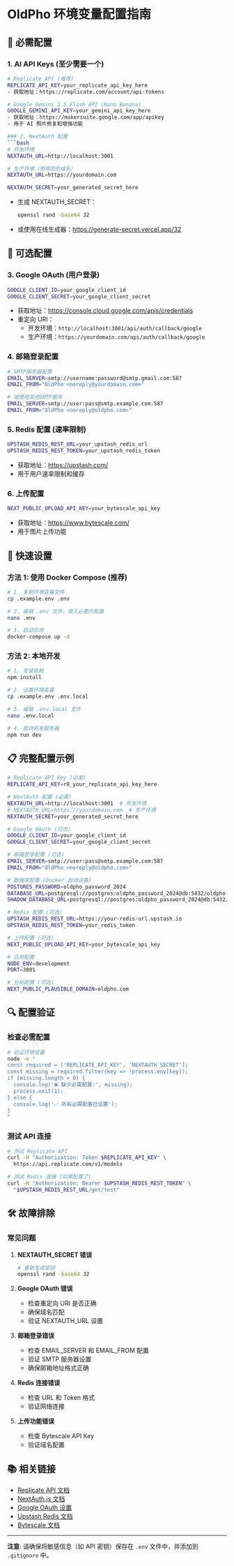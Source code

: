 # OldPho 环境变量配置指南

## 🔧 必需配置

### 1. AI API Keys (至少需要一个)
```bash
# Replicate API (推荐)
REPLICATE_API_KEY=your_replicate_api_key_here
- 获取地址：https://replicate.com/account/api-tokens

# Google Gemini 2.5 Flash API (Nano Banana)
GOOGLE_GEMINI_API_KEY=your_gemini_api_key_here
- 获取地址：https://makersuite.google.com/app/apikey
- 用于 AI 照片修复和增强功能

### 2. NextAuth 配置
```bash
# 开发环境
NEXTAUTH_URL=http://localhost:3001

# 生产环境（使用您的域名）
NEXTAUTH_URL=https://yourdomain.com

NEXTAUTH_SECRET=your_generated_secret_here
```
- 生成 NEXTAUTH_SECRET：
  ```bash
  openssl rand -base64 32
  ```
- 或使用在线生成器：https://generate-secret.vercel.app/32

## 🔧 可选配置

### 3. Google OAuth (用户登录)
```bash
GOOGLE_CLIENT_ID=your_google_client_id
GOOGLE_CLIENT_SECRET=your_google_client_secret
```
- 获取地址：https://console.cloud.google.com/apis/credentials
- 重定向 URI：
  - 开发环境：`http://localhost:3001/api/auth/callback/google`
  - 生产环境：`https://yourdomain.com/api/auth/callback/google`

### 4. 邮箱登录配置
```bash
# SMTP服务器配置
EMAIL_SERVER=smtp://username:password@smtp.gmail.com:587
EMAIL_FROM="OldPho <noreply@yourdomain.com>"

# 或使用其他SMTP服务
EMAIL_SERVER=smtp://user:pass@smtp.example.com:587
EMAIL_FROM="OldPho <noreply@oldpho.com>"
```

### 5. Redis 配置 (速率限制)
```bash
UPSTASH_REDIS_REST_URL=your_upstash_redis_url
UPSTASH_REDIS_REST_TOKEN=your_upstash_redis_token
```
- 获取地址：https://upstash.com/
- 用于用户速率限制和缓存

### 6. 上传配置
```bash
NEXT_PUBLIC_UPLOAD_API_KEY=your_bytescale_api_key
```
- 获取地址：https://www.bytescale.com/
- 用于图片上传功能

## 🚀 快速设置

### 方法 1: 使用 Docker Compose (推荐)
```bash
# 1. 复制环境变量文件
cp .example.env .env

# 2. 编辑 .env 文件，填入必要的配置
nano .env

# 3. 启动应用
docker-compose up -d
```

### 方法 2: 本地开发
```bash
# 1. 安装依赖
npm install

# 2. 设置环境变量
cp .example.env .env.local

# 3. 编辑 .env.local 文件
nano .env.local

# 4. 启动开发服务器
npm run dev
```

## 📋 完整配置示例

```bash
# Replicate API Key (必需)
REPLICATE_API_KEY=r8_your_replicate_api_key_here

# NextAuth 配置 (必需)
NEXTAUTH_URL=http://localhost:3001  # 开发环境
# NEXTAUTH_URL=https://yourdomain.com  # 生产环境
NEXTAUTH_SECRET=your_generated_secret_here

# Google OAuth (可选)
GOOGLE_CLIENT_ID=your_google_client_id
GOOGLE_CLIENT_SECRET=your_google_client_secret

# 邮箱登录配置 (可选)
EMAIL_SERVER=smtp://user:pass@smtp.example.com:587
EMAIL_FROM="OldPho <noreply@oldpho.com>"

# 数据库配置 (Docker 自动设置)
POSTGRES_PASSWORD=oldpho_password_2024
DATABASE_URL=postgresql://postgres:oldpho_password_2024@db:5432/oldpho
SHADOW_DATABASE_URL=postgresql://postgres:oldpho_password_2024@db:5432/oldpho_shadow

# Redis 配置 (可选)
UPSTASH_REDIS_REST_URL=https://your-redis-url.upstash.io
UPSTASH_REDIS_REST_TOKEN=your_redis_token

# 上传配置 (可选)
NEXT_PUBLIC_UPLOAD_API_KEY=your_bytescale_api_key

# 应用配置
NODE_ENV=development
PORT=3001

# 分析配置 (可选)
NEXT_PUBLIC_PLAUSIBLE_DOMAIN=oldpho.com
```

## 🔍 配置验证

### 检查必需配置
```bash
# 验证环境变量
node -e "
const required = ['REPLICATE_API_KEY', 'NEXTAUTH_SECRET'];
const missing = required.filter(key => !process.env[key]);
if (missing.length > 0) {
  console.log('❌ 缺少必需配置:', missing);
  process.exit(1);
} else {
  console.log('✅ 所有必需配置已设置');
}
"
```

### 测试 API 连接
```bash
# 测试 Replicate API
curl -H "Authorization: Token $REPLICATE_API_KEY" \
  https://api.replicate.com/v1/models

# 测试 Redis 连接 (如果配置了)
curl -H "Authorization: Bearer $UPSTASH_REDIS_REST_TOKEN" \
  "$UPSTASH_REDIS_REST_URL/get/test"
```

## 🛠️ 故障排除

### 常见问题

1. **NEXTAUTH_SECRET 错误**
   ```bash
   # 重新生成密钥
   openssl rand -base64 32
   ```

2. **Google OAuth 错误**
   - 检查重定向 URI 是否正确
   - 确保域名匹配
   - 验证 NEXTAUTH_URL 设置

3. **邮箱登录错误**
   - 检查 EMAIL_SERVER 和 EMAIL_FROM 配置
   - 验证 SMTP 服务器设置
   - 确保邮箱地址格式正确

4. **Redis 连接错误**
   - 检查 URL 和 Token 格式
   - 验证网络连接

5. **上传功能错误**
   - 检查 Bytescale API Key
   - 验证域名配置

## 📚 相关链接

- [Replicate API 文档](https://replicate.com/docs)
- [NextAuth.js 文档](https://next-auth.js.org/)
- [Google OAuth 设置](https://developers.google.com/identity/protocols/oauth2)
- [Upstash Redis 文档](https://docs.upstash.com/redis)
- [Bytescale 文档](https://www.bytescale.com/docs)

---

**注意**: 请确保将敏感信息（如 API 密钥）保存在 `.env` 文件中，并添加到 `.gitignore` 中。 